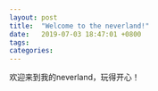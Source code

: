 ```yaml
---
layout: post
title:  "Welcome to the neverland!"
date:   2019-07-03 18:47:01 +0800
tags:  
categories: 
---
```

欢迎来到我的neverland，玩得开心！


